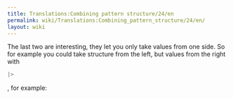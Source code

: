 ```yaml
---
title: Translations:Combining pattern structure/24/en
permalink: wiki/Translations:Combining_pattern_structure/24/en/
layout: wiki
---
```


The last two are interesting, they let you only take values from one
side. So for example you could take structure from the left, but values
from the right with

``` Haskell
|>
```

, for example:
